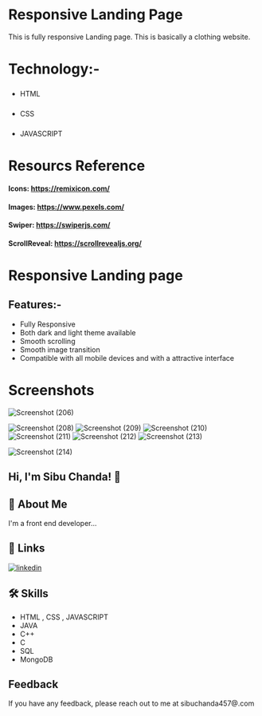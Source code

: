 
# Responsive Landing Page

This is fully responsive Landing page. This is basically a clothing website.
 


# Technology:-

##### 
 * HTML
##### 
* CSS
#####
 * JAVASCRIPT

# Resourcs Reference

#### Icons: https://remixicon.com/
#### Images: https://www.pexels.com/
#### Swiper: https://swiperjs.com/
#### ScrollReveal: https://scrollrevealjs.org/


# Responsive Landing page

## Features:-
  * Fully Responsive
  * Both dark and light theme available
  * Smooth scrolling
  * Smooth image transition
  * Compatible with all mobile devices and with a attractive interface



# Screenshots
![Screenshot (206)](https://github.com/Sibuchanda/Responsive_Landingpage/assets/92131251/05ba321d-f79f-49da-afd2-d729388b0773)

![Screenshot (208)](https://github.com/Sibuchanda/Responsive_Landingpage/assets/92131251/ce1d00ff-0e15-4cf7-85bb-4217be6a3fb7)
![Screenshot (209)](https://github.com/Sibuchanda/Responsive_Landingpage/assets/92131251/c5506383-a652-49b5-ae5d-01d72eca8408)
![Screenshot (210)](https://github.com/Sibuchanda/Responsive_Landingpage/assets/92131251/f1a44efa-2084-4c6c-baed-fe4b46bdc6cc)
![Screenshot (211)](https://github.com/Sibuchanda/Responsive_Landingpage/assets/92131251/db2ff918-85e0-4ea6-a095-65929bb685b4)
![Screenshot (212)](https://github.com/Sibuchanda/Responsive_Landingpage/assets/92131251/82bbac63-5a8c-4fd7-9a0e-633a9aa979ef)
![Screenshot (213)](https://github.com/Sibuchanda/Responsive_Landingpage/assets/92131251/5dc9391e-2b02-42e4-a031-5d42a8cbb03d)

![Screenshot (214)](https://github.com/Sibuchanda/Responsive_Landingpage/assets/92131251/e16483fd-265b-4e2e-8097-d8afec851008)






## Hi, I'm Sibu Chanda! 👋


## 🚀 About Me
I'm a front end developer...


## 🔗 Links

[![linkedin](https://img.shields.io/badge/linkedin-0A66C2?style=for-the-badge&logo=linkedin&logoColor=white)](https://www.linkedin.com/)



## 🛠 Skills
* HTML , CSS , JAVASCRIPT
* JAVA
* C++
* C
* SQL
* MongoDB

## Feedback

If you have any feedback, please reach out to me at sibuchanda457@.com

